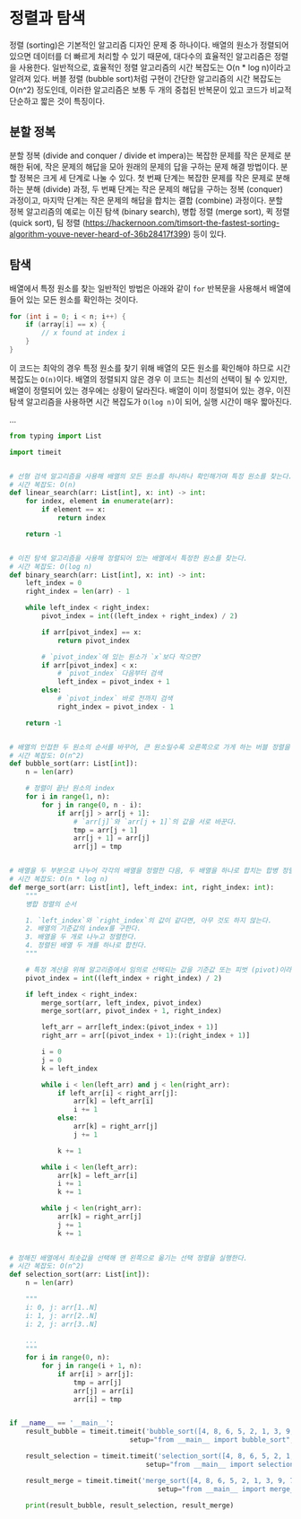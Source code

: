 # 정렬과 탐색

정렬 (sorting)은 기본적인 알고리즘 디자인 문제 중 하나이다. 배열의 원소가 정렬되어 있으면 데이터를 더 빠르게 처리할 수
있기 때문에, 대다수의 효율적인 알고리즘은 정렬을 사용한다. 일반적으로, 효율적인 정렬 알고리즘의 시간 복잡도는
O(n * log n)이라고 알려져 있다. 버블 정렬 (bubble sort)처럼 구현이 간단한 알고리즘의 시간 복잡도는 O(n^2) 정도인데, 
이러한 알고리즘은 보통 두 개의 중첩된 반복문이 있고 코드가 비교적 단순하고 짧은 것이 특징이다.

## 분할 정복

분할 정복 (divide and conquer / divide et impera)는 복잡한 문제를 작은 문제로 분해한 뒤에, 작은 문제의 해답을 모아 원래의 문제의 답을 구하는
문제 해결 방법이다. 분할 정복은 크게 세 단계로 나눌 수 있다. 첫 번째 단계는 복잡한 문제를 작은 문제로 분해하는
분해 (divide) 과정, 두 번째 단계는 작은 문제의 해답을 구하는 정복 (conquer) 과정이고, 마지막 단계는 작은 문제의 해답을
합치는 결합 (combine) 과정이다. 분할 정복 알고리즘의 예로는 이진 탐색 (binary search), 병합 정렬 (merge sort), 퀵 정렬 (quick sort),
팀 정렬 (https://hackernoon.com/timsort-the-fastest-sorting-algorithm-youve-never-heard-of-36b28417f399) 등이
있다.

## 탐색

배열에서 특정 원소를 찾는 일반적인 방법은 아래와 같이 `for` 반복문을 사용해서 배열에 들어 있는 모든 원소를 확인하는 것이다.

```c
for (int i = 0; i < n; i++) {
    if (array[i] == x) {
        // x found at index i
    }
}
```

이 코드는 최악의 경우 특정 원소를 찾기 위해 배열의 모든 원소를 확인해야 하므로 시간 복잡도는 `O(n)`이다.
배열의 정렬되지 않은 경우 이 코드는 최선의 선택이 될 수 있지만, 배열이 정렬되어 있는 경우에는 상황이 달라진다.
배열이 이미 정렬되어 있는 경우, 이진 탐색 알고리즘을 사용하면 시간 복잡도가 `O(log n)`이 되어, 실행 시간이 매우 짧아진다.

...

```python
from typing import List

import timeit


# 선형 검색 알고리즘을 사용해 배열의 모든 원소를 하나하나 확인해가며 특정 원소를 찾는다.
# 시간 복잡도: O(n)
def linear_search(arr: List[int], x: int) -> int:
    for index, element in enumerate(arr):
        if element == x:
            return index

    return -1


# 이진 탐색 알고리즘을 사용해 정렬되어 있는 배열에서 특정한 원소를 찾는다.
# 시간 복잡도: O(log n)
def binary_search(arr: List[int], x: int) -> int:
    left_index = 0
    right_index = len(arr) - 1

    while left_index < right_index:
        pivot_index = int((left_index + right_index) / 2)

        if arr[pivot_index] == x:
            return pivot_index

        # `pivot_index`에 있는 원소가 `x`보다 작으면?
        if arr[pivot_index] < x:
            # `pivot_index` 다음부터 검색
            left_index = pivot_index + 1
        else:
            # `pivot_index` 바로 전까지 검색
            right_index = pivot_index - 1

    return -1


# 배열의 인접한 두 원소의 순서를 바꾸어, 큰 원소일수록 오른쪽으로 가게 하는 버블 정렬을 실행한다.
# 시간 복잡도: O(n^2)
def bubble_sort(arr: List[int]):
    n = len(arr)

    # 정렬이 끝난 원소의 index
    for i in range(1, n):
        for j in range(0, n - i):
            if arr[j] > arr[j + 1]:
                # `arr[j]`와 `arr[j + 1]`의 값을 서로 바꾼다.
                tmp = arr[j + 1]
                arr[j + 1] = arr[j]
                arr[j] = tmp


# 배열을 두 부분으로 나누어 각각의 배열을 정렬한 다음, 두 배열을 하나로 합치는 합병 정렬을 실행한다.
# 시간 복잡도: O(n * log n)
def merge_sort(arr: List[int], left_index: int, right_index: int):
    """
    병합 정렬의 순서

    1. `left_index`와 `right_index`의 값이 같다면, 아무 것도 하지 않는다.
    2. 배열의 기준값의 index를 구한다.
    3. 배열을 두 개로 나누고 정렬한다.
    4. 정렬된 배열 두 개를 하나로 합친다.
    """

    # 특정 계산을 위해 알고리즘에서 임의로 선택되는 값을 기준값 또는 피벗 (pivot)이라고 한다.
    pivot_index = int((left_index + right_index) / 2)

    if left_index < right_index:
        merge_sort(arr, left_index, pivot_index)
        merge_sort(arr, pivot_index + 1, right_index)

        left_arr = arr[left_index:(pivot_index + 1)]
        right_arr = arr[(pivot_index + 1):(right_index + 1)]

        i = 0
        j = 0
        k = left_index

        while i < len(left_arr) and j < len(right_arr):
            if left_arr[i] < right_arr[j]:
                arr[k] = left_arr[i]
                i += 1
            else:
                arr[k] = right_arr[j]
                j += 1

            k += 1

        while i < len(left_arr):
            arr[k] = left_arr[i]
            i += 1
            k += 1

        while j < len(right_arr):
            arr[k] = right_arr[j]
            j += 1
            k += 1
            

# 정해진 배열에서 최솟값을 선택해 맨 왼쪽으로 옮기는 선택 정렬을 실행한다.
# 시간 복잡도: O(n^2)
def selection_sort(arr: List[int]):
    n = len(arr)

    """
    i: 0, j: arr[1..N]
    i: 1, j: arr[2..N]
    i: 2, j: arr[3..N]
    
    ...
    """
    for i in range(0, n):
        for j in range(i + 1, n):
            if arr[i] > arr[j]:
                tmp = arr[j]
                arr[j] = arr[i]
                arr[i] = tmp


if __name__ == '__main__':
    result_bubble = timeit.timeit('bubble_sort([4, 8, 6, 5, 2, 1, 3, 9, 7, 10])',
                              setup="from __main__ import bubble_sort", number=10000)

    result_selection = timeit.timeit('selection_sort([4, 8, 6, 5, 2, 1, 3, 9, 7, 10])',
                                  setup="from __main__ import selection_sort", number=10000)

    result_merge = timeit.timeit('merge_sort([4, 8, 6, 5, 2, 1, 3, 9, 7, 10], 0, 9)',
                                     setup="from __main__ import merge_sort", number=10000)

    print(result_bubble, result_selection, result_merge)
```